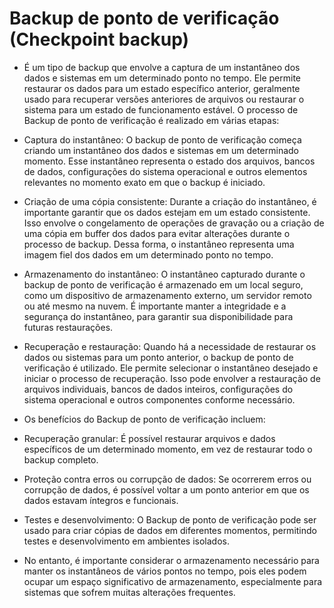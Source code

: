 # Backup de ponto de verificação (Checkpoint backup)

* É um tipo de backup que envolve a captura de um instantâneo dos dados e sistemas em um determinado ponto no tempo. Ele permite restaurar os dados para um estado específico anterior, geralmente usado para recuperar versões anteriores de arquivos ou restaurar o sistema para um estado de funcionamento estável. O processo de Backup de ponto de verificação é realizado em várias etapas:

* Captura do instantâneo: O backup de ponto de verificação começa criando um instantâneo dos dados e sistemas em um determinado momento. Esse instantâneo representa o estado dos arquivos, bancos de dados, configurações do sistema operacional e outros elementos relevantes no momento exato em que o backup é iniciado.

* Criação de uma cópia consistente: Durante a criação do instantâneo, é importante garantir que os dados estejam em um estado consistente. Isso envolve o congelamento de operações de gravação ou a criação de uma cópia em buffer dos dados para evitar alterações durante o processo de backup. Dessa forma, o instantâneo representa uma imagem fiel dos dados em um determinado ponto no tempo.

* Armazenamento do instantâneo: O instantâneo capturado durante o backup de ponto de verificação é armazenado em um local seguro, como um dispositivo de armazenamento externo, um servidor remoto ou até mesmo na nuvem. É importante manter a integridade e a segurança do instantâneo, para garantir sua disponibilidade para futuras restaurações.

* Recuperação e restauração: Quando há a necessidade de restaurar os dados ou sistemas para um ponto anterior, o backup de ponto de verificação é utilizado. Ele permite selecionar o instantâneo desejado e iniciar o processo de recuperação. Isso pode envolver a restauração de arquivos individuais, bancos de dados inteiros, configurações do sistema operacional e outros componentes conforme necessário.

* Os benefícios do Backup de ponto de verificação incluem:

* Recuperação granular: É possível restaurar arquivos e dados específicos de um determinado momento, em vez de restaurar todo o backup completo.

* Proteção contra erros ou corrupção de dados: Se ocorrerem erros ou corrupção de dados, é possível voltar a um ponto anterior em que os dados estavam íntegros e funcionais.

* Testes e desenvolvimento: O Backup de ponto de verificação pode ser usado para criar cópias de dados em diferentes momentos, permitindo testes e desenvolvimento em ambientes isolados.

* No entanto, é importante considerar o armazenamento necessário para manter os instantâneos de vários pontos no tempo, pois eles podem ocupar um espaço significativo de armazenamento, especialmente para sistemas que sofrem muitas alterações frequentes.